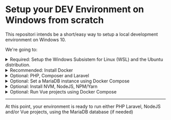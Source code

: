 # Setup your DEV Environment on Windows from scratch

This repositori intends be a short/easy way to setup a local development environment on Windows 10.

We're going to:

<details>
<summary>Required: Setup the Windows Subsistem for Linux (WSL) and the Ubuntu distribution.</summary>

Run the following command on Windows PowerShell:
```Shell
wsl --install ubuntu
```
Once the instalation is complete, you'll be able to open a new WSL Ubuntu terminal.

Update the `apt` package index
```bash
sudo apt update && sudo apt upgrade -y
```
Install the following essential packages
```bash
sudo apt install zip unzip
```
</details>

<details>
<summary>Recommended: Install Docker</summary>

Follow "Install Docker Engine on Ubuntu" documentation at https://docs.docker.com/engine/install/ubuntu/

```bash
sudo apt install -y ca-certificates curl gnupg lsb-release
```
```bash
sudo mkdir -m 0755 -p /etc/apt/keyrings && \
curl -fsSL https://download.docker.com/linux/ubuntu/gpg | sudo gpg --dearmor -o /etc/apt/keyrings/docker.gpg
```
```bash
echo \
  "deb [arch=$(dpkg --print-architecture) signed-by=/etc/apt/keyrings/docker.gpg] https://download.docker.com/linux/ubuntu \
  $(lsb_release -cs) stable" | sudo tee /etc/apt/sources.list.d/docker.list > /dev/null
```
```bash
sudo apt update && \
sudo apt install -y docker-ce docker-ce-cli containerd.io docker-buildx-plugin docker-compose-plugin
```
```bash
sudo groupadd docker
sudo usermod -aG docker $USER
sudo service docker start
```
Verify that you can run docker commands without sudo 
```bash
docker run hello-world
```
</details>

<details>
<summary>Optional: PHP, Composer and Laravel</summary>

```bash
sudo apt install php-fpm php-mbstring php-xml php-mysql php-curl php-zip
```

### Install Composer
```bash
curl -sS https://getcomposer.org/installer | sudo php -- --install-dir=/usr/local/bin --filename=composer```
```   
Add the following to `.bashrc` file (`nano ~/.bashrc`)
```bash
export PATH="~/.config/composer/vendor/bin:$PATH"
```
And now we're ready to create a new Laravel project
```bash
composer create-project --prefer-dist laravel/laravel YOUR_PROJECT_NAME
```
</details>

<details>
<summary>Optional: Set a MariaDB instance using Docker Compose</summary>

Create a `docker-compose.yml`  file with the following content (or adapt as to your needs):
```yaml
version: '2'
services:
  mysql:
    container_name: mariadb
    restart: always
    image: mariadb:latest
    environment:
      MYSQL_ROOT_PASSWORD: 'password'
      MYSQL_USER: 'test'
      MYSQL_PASS: 'pass'
    volumes:
      - ~/projects/database/mariadb:/var/lib/mysql
    ports:
      - 3306:3306
```
* the `volumes` specifies that the database data will be persisted on `~/projects/database/mariadb` folder.

We're now able to start the database service using the following command:
```bash
docker-compose up -d
```
</details>

<details>
<summary>Optional: Install NVM, NodeJS, NPM/Yarn</summary>

Easiest way is to install the NVM (Node Version Manager)
```bash
curl https://raw.githubusercontent.com/creationix/nvm/master/install.sh | bash 
source ~/.bashrc
```
And then install Node using NVM
```
nvm install node
```
And now we check the installed versions
```bash
$ nvm --version
0.39.3
$ node --version
v19.7.0
$ npm --version
9.5.0
```
And we're ready to create a new project
```bash
npx create-react-app YOUR_PROJECT_NAME
```

> If you want to use Yarn and it's not yet installed, run:
```bash
npm install -g yarn
```

</details>

<details>
<summary>Optional: Run Vue projects using Docker Compose</summary>

> Previous step: **Install NVM, NodeJS, NPM/Yarn** is required

In order to run Vue applications, it's also required to install the Vue package.

```bash
npm install -g @vue/cli
```

Then we're able to create a new Vue project.

```bash
vue create YOUR_PROJECT_NAME
```

Now we can choose to either run our project using the `npm run serve` command or creating a `docker-compose` file.

So, as we aim to use Docker, let's create a `docker-compose.yml` file inside the new project root folder with the following content:

```yaml
version: '3'
services:
  app:
    # chosing the node image as below or any other (eg. latest)
    image: node:14-alpine
    # Defining the default folder of our application on the container
    working_dir: /app
    ports:
      - '8080:8080'
    volumes:
      # pointing our project root folder to the working dir defined above
      - '.:/app'
    # npm will install our vue dependencies and run our app
    command: sh -c 'npm install && npm run serve'
```

And now everything must be working. Let's run this service ...

```bash
docker-compose up
```

If there's no errors, we can just make it run in the background by adding the flag `-d`.

```bash
docker-compose up -d
```

</details>

---
At this point, your environment is ready to run either PHP Laravel, NodeJS and/or Vue projects, using the MariaDB database (if needed)
